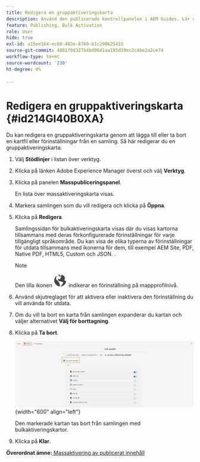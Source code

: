 ```yaml
---
title: Redigera en gruppaktiveringskarta
description: Använd den publicerade kontrollpanelen i AEM Guides. Lär dig hur du redigerar en gruppaktiveringskarta genom att lägga till eller ta bort kartfiler.
feature: Publishing, Bulk Activation
role: User
hide: true
exl-id: a15ee164-ec60-483e-8760-b1c290625415
source-git-commit: 4801f0d327b4bd0641aa195d39ec2c4be2a2ce74
workflow-type: tm+mt
source-wordcount: '230'
ht-degree: 0%

---
```


# Redigera en gruppaktiveringskarta {#id214GI40B0XA}

Du kan redigera en gruppaktiveringskarta genom att lägga till eller ta bort en kartfil eller förinställningar från en samling. Så här redigerar du en gruppaktiveringskarta:

1. Välj **Stödlinjer** i listan över verktyg.

1. Klicka på länken Adobe Experience Manager överst och välj **Verktyg**.

1. Klicka på panelen **Masspubliceringspanel**.

   En lista över massaktiveringskarta visas.

1. Markera samlingen som du vill redigera och klicka på **Öppna**.

1. Klicka på **Redigera**.

   Samlingssidan för bulkaktiveringskarta visas där du visas kartorna tillsammans med deras förkonfigurerade förinställningar för varje tillgängligt språkområde.
Du kan visa de olika typerna av förinställningar för utdata tillsammans med ikonerna för dem, till exempel AEM Site, PDF, Native PDF, HTML5, Custom och JSON.
.

   >[!NOTE]
   >
   > Den lilla ikonen ![](images/global-preset-icon.svg) indikerar en förinställning på mappprofilnivå.


1. Använd skjutreglaget för att aktivera eller inaktivera den förinställning du vill använda för utdata.

1. Om du vill ta bort en karta från samlingen expanderar du kartan och väljer alternativet **Välj för borttagning**.

1. Klicka på **Ta bort**.

   ![](images/bulk-activation-delete-map.png){width="600" align="left"}

   Den markerade kartan tas bort från samlingen med bulkaktiveringskartor.

1. Klicka på **Klar**.


**Överordnat ämne:**[ Massaktivering av publicerat innehåll](conf-bulk-activation.md)
